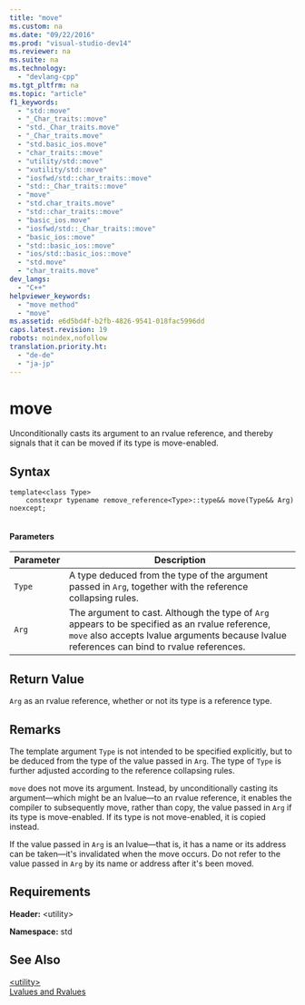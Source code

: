 ```yaml
---
title: "move"
ms.custom: na
ms.date: "09/22/2016"
ms.prod: "visual-studio-dev14"
ms.reviewer: na
ms.suite: na
ms.technology: 
  - "devlang-cpp"
ms.tgt_pltfrm: na
ms.topic: "article"
f1_keywords: 
  - "std::move"
  - "_Char_traits::move"
  - "std._Char_traits.move"
  - "_Char_traits.move"
  - "std.basic_ios.move"
  - "char_traits::move"
  - "utility/std::move"
  - "xutility/std::move"
  - "iosfwd/std::char_traits::move"
  - "std::_Char_traits::move"
  - "move"
  - "std.char_traits.move"
  - "std::char_traits::move"
  - "basic_ios.move"
  - "iosfwd/std::_Char_traits::move"
  - "basic_ios::move"
  - "std::basic_ios::move"
  - "ios/std::basic_ios::move"
  - "std.move"
  - "char_traits.move"
dev_langs: 
  - "C++"
helpviewer_keywords: 
  - "move method"
  - "move"
ms.assetid: e6d5bd4f-b2fb-4826-9541-018fac5996dd
caps.latest.revision: 19
robots: noindex,nofollow
translation.priority.ht: 
  - "de-de"
  - "ja-jp"
---
```

# move
Unconditionally casts its argument to an rvalue reference, and thereby signals that it can be moved if its type is move-enabled.  
  
## Syntax  
  
```  
template<class Type>  
    constexpr typename remove_reference<Type>::type&& move(Type&& Arg) noexcept;  
  
```  
  
#### Parameters  
  
|Parameter|Description|  
|---------------|-----------------|  
|`Type`|A type deduced from the type of the argument passed in `Arg`, together with the reference collapsing rules.|  
|`Arg`|The argument to cast. Although the type of `Arg` appears to be specified as an rvalue reference, `move` also accepts lvalue arguments because lvalue references can bind to rvalue references.|  
  
## Return Value  
 `Arg` as an rvalue reference, whether or not its type is a reference type.  
  
## Remarks  
 The template argument `Type` is not intended to be specified explicitly, but to be deduced from the type of the value passed in `Arg`. The type of `Type` is further adjusted according to the reference collapsing rules.  
  
 `move` does not move its argument. Instead, by unconditionally casting its argument—which might be an lvalue—to an rvalue reference, it enables the compiler to subsequently move, rather than copy, the value passed in `Arg` if its type is move-enabled. If its type is not move-enabled, it is copied instead.  
  
 If the value passed in `Arg` is an lvalue—that is, it has a name or its address can be taken—it's invalidated when the move occurs. Do not refer to the value passed in `Arg` by its name or address after it's been moved.  
  
## Requirements  
 **Header:** \<utility>  
  
 **Namespace:** std  
  
## See Also  
 [\<utility>](../vs140/-utility-.md)   
 [Lvalues and Rvalues](../vs140/lvalues-and-rvalues--visual-c---.md)